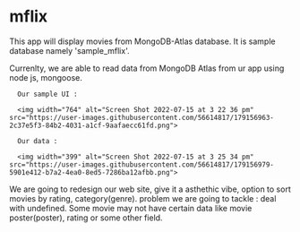 # mflix
This app will display movies from MongoDB-Atlas database. It is sample database namely 'sample_mflix'.



Currenlty, we are able to read data from MongoDB Atlas from ur app using node js, mongoose.

      Our sample UI :
      
      <img width="764" alt="Screen Shot 2022-07-15 at 3 22 36 pm" src="https://user-images.githubusercontent.com/56614817/179156963-2c37e5f3-84b2-4031-a1cf-9aafaecc61fd.png">

      Our data :
      
      <img width="399" alt="Screen Shot 2022-07-15 at 3 25 34 pm" src="https://user-images.githubusercontent.com/56614817/179156979-5901e412-b7a2-4ea0-8ed5-7286ba12afbb.png">


We are going to redesign our web site, give it a asthethic vibe, option to sort movies by rating, category(genre).
problem we are going to tackle :
    deal with undefined. Some movie may not have certain data like movie poster(poster), rating or some other field. 

